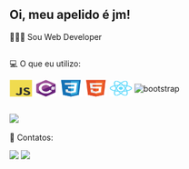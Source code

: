 ## Oi, meu apelido é jm!

👨🏾‍💻 Sou Web Developer
##
💻 O que eu utilizo:

<img align="center" alt="js" height="30" width="40" src="https://raw.githubusercontent.com/devicons/devicon/master/icons/javascript/javascript-original.svg"> <img align="center" alt="c#" height="30" width="40" src="https://raw.githubusercontent.com/devicons/devicon/master/icons/csharp/csharp-original.svg"> <img align="center" alt="css" height="30" width="40" src="https://raw.githubusercontent.com/devicons/devicon/master/icons/css3/css3-original.svg"> <img align="center" alt="html" height="30" width="40" src="https://raw.githubusercontent.com/devicons/devicon/master/icons/html5/html5-original.svg"> <img align="center" alt="react" height="30" width="40" src="https://raw.githubusercontent.com/devicons/devicon/master/icons/react/react-original.svg"> <img align="center" alt="bootstrap" height="30" width="40" src="https://cdn.jsdelivr.net/gh/devicons/devicon@latest/icons/bootstrap/bootstrap-original.svg">
##

<div>
   <a href="https://github.com/jmzqq">
      <img height="180cm" src="https://github-readme-stats.vercel.app/api/top-langs/?username=jmzqq&layout=donut&theme=merko" >
   </a>
</div>
 
📩 Contatos:


   
   
  
<a href = "mailto: joaomwguel@gmail.com"><img loading="lazy" src="https://img.shields.io/badge/Gmail-D14836?style=for-the-badge&logo=gmail&logoColor=white" target="_blank"></a>
<a href= "https://www.linkedin.com/in/jo%C3%A3o-miguel-santos-vaz-b9b115314/"><img loading="lazy" src="https://img.shields.io/badge/-LinkedIn-%230077B5?style=for-the-badge&logo=linkedin&logoColor=white" target="_blank"></a>
